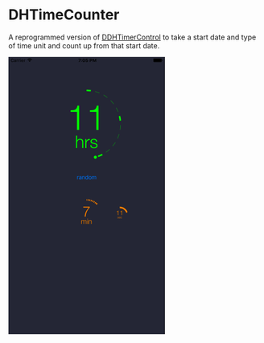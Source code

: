 # DHTimeCounter

A reprogrammed version of [DDHTimerControl](https://github.com/dasdom/DDHTimerControl) to take a start date and type of time unit and count up from that start date. 

![](timecounter.gif)
